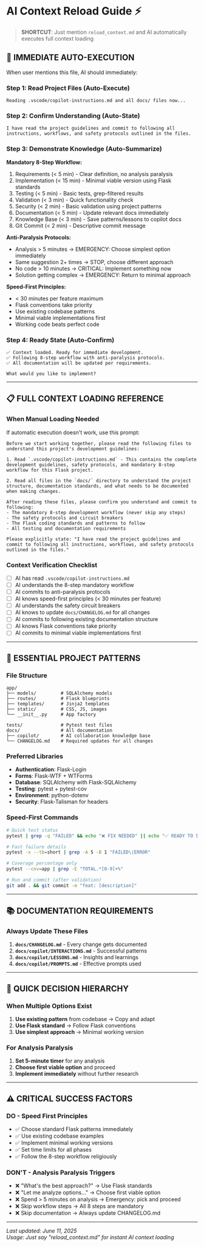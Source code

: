 # AI Context Reload Guide ⚡

> **SHORTCUT**: Just mention `reload_context.md` and AI automatically executes full context loading

## 🚀 **IMMEDIATE AUTO-EXECUTION** 

When user mentions this file, AI should immediately:

### **Step 1: Read Project Files** (Auto-Execute)
```
Reading .vscode/copilot-instructions.md and all docs/ files now...
```

### **Step 2: Confirm Understanding** (Auto-State)
```
I have read the project guidelines and commit to following all instructions, workflows, and safety protocols outlined in the files.
```

### **Step 3: Demonstrate Knowledge** (Auto-Summarize)
**Mandatory 8-Step Workflow:**
1. Requirements (< 5 min) - Clear definition, no analysis paralysis
2. Implementation (< 15 min) - Minimal viable version using Flask standards  
3. Testing (< 5 min) - Basic tests, grep-filtered results
4. Validation (< 3 min) - Quick functionality check
5. Security (< 2 min) - Basic validation using project patterns
6. Documentation (< 5 min) - Update relevant docs immediately
7. Knowledge Base (< 3 min) - Save patterns/lessons to copilot docs
8. Git Commit (< 2 min) - Descriptive commit message

**Anti-Paralysis Protocols:**
- Analysis > 5 minutes → EMERGENCY: Choose simplest option immediately
- Same suggestion 2+ times → STOP, choose different approach  
- No code > 10 minutes → CRITICAL: Implement something now
- Solution getting complex → EMERGENCY: Return to minimal approach

**Speed-First Principles:**
- < 30 minutes per feature maximum
- Flask conventions take priority
- Use existing codebase patterns
- Minimal viable implementations first
- Working code beats perfect code

### **Step 4: Ready State** (Auto-Confirm)
```
✅ Context loaded. Ready for immediate development.
✅ Following 8-step workflow with anti-paralysis protocols.
✅ All documentation will be updated per requirements.

What would you like to implement?
```

---

## 📋 **FULL CONTEXT LOADING REFERENCE**

### **When Manual Loading Needed**
If automatic execution doesn't work, use this prompt:

```
Before we start working together, please read the following files to understand this project's development guidelines:

1. Read `.vscode/copilot-instructions.md` - This contains the complete development guidelines, safety protocols, and mandatory 8-step workflow for this Flask project.

2. Read all files in the `docs/` directory to understand the project structure, documentation standards, and what needs to be documented when making changes.

After reading these files, please confirm you understand and commit to following:
- The mandatory 8-step development workflow (never skip any steps)
- The safety protocols and circuit breakers 
- The Flask coding standards and patterns to follow
- All testing and documentation requirements

Please explicitly state: "I have read the project guidelines and commit to following all instructions, workflows, and safety protocols outlined in the files."
```

### **Context Verification Checklist**
- [ ] AI has read `.vscode/copilot-instructions.md`
- [ ] AI understands the 8-step mandatory workflow
- [ ] AI commits to anti-paralysis protocols
- [ ] AI knows speed-first principles (< 30 minutes per feature)
- [ ] AI understands the safety circuit breakers
- [ ] AI knows to update `docs/CHANGELOG.md` for all changes
- [ ] AI commits to following existing documentation structure
- [ ] AI knows Flask conventions take priority
- [ ] AI commits to minimal viable implementations first

---

## 🔧 **ESSENTIAL PROJECT PATTERNS**

### **File Structure**
```
app/
├── models/         # SQLAlchemy models
├── routes/         # Flask blueprints
├── templates/      # Jinja2 templates  
├── static/         # CSS, JS, images
└── __init__.py     # App factory

tests/              # Pytest test files
docs/               # All documentation
├── copilot/        # AI collaboration knowledge base
└── CHANGELOG.md    # Required updates for all changes
```

### **Preferred Libraries**
- **Authentication**: Flask-Login
- **Forms**: Flask-WTF + WTForms
- **Database**: SQLAlchemy with Flask-SQLAlchemy
- **Testing**: pytest + pytest-cov
- **Environment**: python-dotenv
- **Security**: Flask-Talisman for headers

### **Speed-First Commands**
```bash
# Quick test status
pytest | grep -q "FAILED" && echo "❌ FIX NEEDED" || echo "✅ READY TO SHIP"

# Fast failure details  
pytest -x --tb=short | grep -A 5 -B 1 "FAILED\|ERROR"

# Coverage percentage only
pytest --cov=app | grep -E "TOTAL.*[0-9]+%"

# Run and commit (after validation)
git add . && git commit -m "feat: [description]"
```

---

## 📚 **DOCUMENTATION REQUIREMENTS**

### **Always Update These Files**
1. **`docs/CHANGELOG.md`** - Every change gets documented
2. **`docs/copilot/INTERACTIONS.md`** - Successful patterns
3. **`docs/copilot/LESSONS.md`** - Insights and learnings
4. **`docs/copilot/PROMPTS.md`** - Effective prompts used

---

## 🎯 **QUICK DECISION HIERARCHY**

### **When Multiple Options Exist**
1. **Use existing pattern** from codebase → Copy and adapt
2. **Use Flask standard** → Follow Flask conventions
3. **Use simplest approach** → Minimal working version

### **For Analysis Paralysis**
1. **Set 5-minute timer** for any analysis
2. **Choose first viable option** and proceed
3. **Implement immediately** without further research

---

## ⚠️ **CRITICAL SUCCESS FACTORS**

### **DO - Speed First Principles**
- ✅ Choose standard Flask patterns immediately
- ✅ Use existing codebase examples
- ✅ Implement minimal working versions
- ✅ Set time limits for all phases
- ✅ Follow the 8-step workflow religiously

### **DON'T - Analysis Paralysis Triggers**
- ❌ "What's the best approach?" → Use Flask standards
- ❌ "Let me analyze options..." → Choose first viable option
- ❌ Spend > 5 minutes on analysis → Emergency: pick and proceed
- ❌ Skip workflow steps → All 8 steps are mandatory
- ❌ Skip documentation → Always update CHANGELOG.md

---

*Last updated: June 11, 2025*  
*Usage: Just say "reload_context.md" for instant AI context loading*
